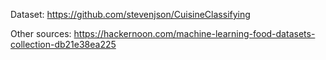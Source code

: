 Dataset: https://github.com/stevenjson/CuisineClassifying

Other sources: https://hackernoon.com/machine-learning-food-datasets-collection-db21e38ea225